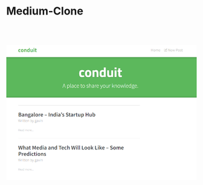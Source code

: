 # Medium-Clone

<h1 align="center">
  <br>
  <img src="https://github.com/gavin-crowley/Medium-Clone/blob/main/ninja-conduit/assets/conduit.PNG" alt="Conduit" />
</h1>
